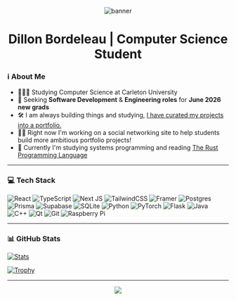<!-- Header Banner -->
<p align="center">
  <img src="https://capsule-render.vercel.app/api?type=waving&color=16a34a&height=200&section=header&text=Hey%20👋%20I'm%20Dillon!&fontSize=35&fontColor=ffffff&animation=fadeIn" alt="banner" />
</p>


<h1 align="center">Dillon Bordeleau | Computer Science Student</h1>

### ℹ️ About Me

- 👨🏼‍🎓 Studying Computer Science at Carleton University<br/>
- 💼 Seeking **Software Development** & **Engineering roles** for **June 2026 new grads**
- 🛠️ I am always building things and studying, [I have curated my projects into a portfolio.](https://www.dillonbordeleau.dev/)<br/>
- 👷🏻 Right now I'm working on a social networking site to help students build more ambitious portfolio projects!
- 💭 Currently I'm studying systems programming and reading [The Rust Programming Language](https://doc.rust-lang.org/book/)<br/>

---

### 💻 Tech Stack

<!-- Badges from https://github.com/Ileriayo/markdown-badges -->
<!-- Badges from https://github.com/Ileriayo/markdown-badges -->
![React](https://img.shields.io/badge/react-%2320232a.svg?style=for-the-badge&logo=react&logoColor=%2361DAFB)
![TypeScript](https://img.shields.io/badge/typescript-%23007ACC.svg?style=for-the-badge&logo=typescript&logoColor=white)
![Next JS](https://img.shields.io/badge/Next-black?style=for-the-badge&logo=next.js&logoColor=white)
![TailwindCSS](https://img.shields.io/badge/tailwindcss-%2338B2AC.svg?style=for-the-badge&logo=tailwind-css&logoColor=white)
![Framer](https://img.shields.io/badge/Framer-black?style=for-the-badge&logo=framer&logoColor=blue)
![Postgres](https://img.shields.io/badge/postgres-%23316192.svg?style=for-the-badge&logo=postgresql&logoColor=white) 
![Prisma](https://img.shields.io/badge/Prisma-3982CE?style=for-the-badge&logo=Prisma&logoColor=white)
![Supabase](https://img.shields.io/badge/Supabase-3ECF8E?style=for-the-badge&logo=supabase&logoColor=white)
![SQLite](https://img.shields.io/badge/sqlite-%2307405e.svg?style=for-the-badge&logo=sqlite&logoColor=white)
![Python](https://img.shields.io/badge/python-3670A0?style=for-the-badge&logo=python&logoColor=ffdd54)
![PyTorch](https://img.shields.io/badge/PyTorch-%23EE4C2C.svg?style=for-the-badge&logo=PyTorch&logoColor=white)
![Flask](https://img.shields.io/badge/flask-%23000.svg?style=for-the-badge&logo=flask&logoColor=white)
![Java](https://img.shields.io/badge/java-%23ED8B00.svg?style=for-the-badge&logo=openjdk&logoColor=white)
![C++](https://img.shields.io/badge/c++-%2300599C.svg?style=for-the-badge&logo=c%2B%2B&logoColor=white)
![Qt](https://img.shields.io/badge/Qt-%23217346.svg?style=for-the-badge&logo=Qt&logoColor=white)
![Git](https://img.shields.io/badge/git-%23F05033.svg?style=for-the-badge&logo=git&logoColor=white)
![Raspberry Pi](https://img.shields.io/badge/-Raspberry_Pi-C51A4A?style=for-the-badge&logo=Raspberry-Pi)

---

### 📊 GitHub Stats

[![Stats](https://github-readme-stats.vercel.app/api?username=dbordeleau&hide=prs,contribs,issues&theme=chartreuse-dark)](https://github.com/anuraghazra/github-readme-stats)
  
[![Trophy](https://github-profile-trophy.vercel.app/?username=dbordeleau&theme=matrix&no-frame=true&title=Commit,Repositories,Followers,Experience)](https://github.com/ryo-ma/github-profile-trophy)

---

<!-- Footer Banner -->
<p align="center">
  <img src="https://capsule-render.vercel.app/api?type=waving&color=16a34a&height=150&section=footer"/>
</p>


